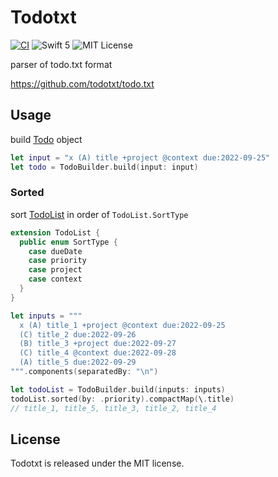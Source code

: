 # Todotxt

[![CI](https://github.com/to4iki/TodoTxt/actions/workflows/ci.yml/badge.svg)](https://github.com/to4iki/TodoTxt/actions/workflows/ci.yml)
![Swift 5](https://img.shields.io/badge/swift-5-orange.svg)
![MIT License](https://img.shields.io/badge/license-MIT-brightgreen.svg)

parser of todo.txt format

https://github.com/todotxt/todo.txt

## Usage
build [Todo](./Sources/Object/Todo.swift) object

```swift
let input = "x (A) title +project @context due:2022-09-25"
let todo = TodoBuilder.build(input: input)
```

### Sorted
sort [TodoList](./Sources/Object/TodoList.swift) in order of `TodoList.SortType`

```swift
extension TodoList {
  public enum SortType {
    case dueDate
    case priority
    case project
    case context
  }
}

let inputs = """
  x (A) title_1 +project @context due:2022-09-25
  (C) title_2 due:2022-09-26
  (B) title_3 +project due:2022-09-27
  (C) title_4 @context due:2022-09-28
  (A) title_5 due:2022-09-29
""".components(separatedBy: "\n")

let todoList = TodoBuilder.build(inputs: inputs)
todoList.sorted(by: .priority).compactMap(\.title)
// title_1, title_5, title_3, title_2, title_4
```

## License

Todotxt is released under the MIT license.
